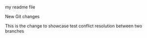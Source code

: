 my readme file

New Git changes

This is the change to showcase test conflict resolution between two branches


